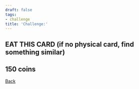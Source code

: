 ```yaml
---
draft: false
tags:
- challenge
title: 'Challenge:'
---
```

## EAT THIS CARD (if no physical card, find something similar)
## 150 coins
[Back](/jetlag) 
